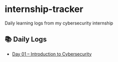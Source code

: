 # internship-tracker
Daily learning logs from my cybersecurity internship

## 📚 Daily Logs

- [Day 01 – Introduction to Cybersecurity](DAY-01/README.md)
